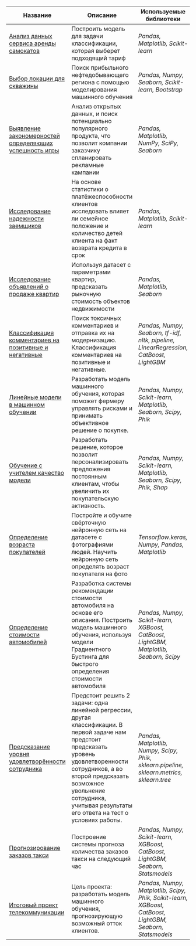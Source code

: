 

| Название | Описание | Используемые библиотеки |
| --- | --- | --- |
| [Анализ данных сервиса аренды самокатов](https://github.com/tnel7/Data-Science-Yandex-practicum/blob/main/%D0%90%D0%BD%D0%B0%D0%BB%D0%B8%D0%B7%20%D0%B4%D0%B0%D0%BD%D0%BD%D1%8B%D1%85%20%D1%81%D0%B5%D1%80%D0%B2%D0%B8%D1%81%D0%B0%20%D0%B0%D1%80%D0%B5%D0%BD%D0%B4%D1%8B%20%D1%81%D0%B0%D0%BC%D0%BE%D0%BA%D0%B0%D1%82%D0%BE%D0%B2%20GoFast.ipynb)| Построить модель для задачи классификации, которая выберет подходящий тариф |*Pandas, Matplotlib, Scikit-learn* |
| [Выбор локации для скважины](https://github.com/tnel7/Data-Science-Yandex-practicum/blob/main/%D0%92%D1%8B%D0%B1%D0%BE%D1%80%20%D0%BB%D0%BE%D0%BA%D0%B0%D1%86%D0%B8%D0%B8%20%D0%B4%D0%BB%D1%8F%20%D1%81%D0%BA%D0%B2%D0%B0%D0%B6%D0%B8%D0%BD%D1%8B.ipynb) | Поиск прибыльного нефтедобывающего региона с помощью моделирования машинного обучения | *Pandas, Numpy, Seaborn, Scikit-learn, Bootstrap* |
| [Выявление закономерностей определяющих успешность игры](https://github.com/tnel7/Data-Science-Yandex-practicum/blob/main/%D0%92%D1%8B%D1%8F%D0%B2%D0%BB%D0%B5%D0%BD%D0%B8%D0%B5%20%D0%B7%D0%B0%D0%BA%D0%BE%D0%BD%D0%BE%D0%BC%D0%B5%D1%80%D0%BD%D0%BE%D1%81%D1%82%D0%B5%D0%B9%20%D0%BE%D0%BF%D1%80%D0%B5%D0%B4%D0%B5%D0%BB%D1%8F%D1%8E%D1%89%D0%B8%D1%85%20%D1%83%D1%81%D0%BF%D0%B5%D1%88%D0%BD%D0%BE%D1%81%D1%82%D1%8C%20%D0%B8%D0%B3%D1%80%D1%8B.ipynb) | Анализ открытых данных, и поиск потенциально популярного продукта, что позволит компании заказчику спланировать рекламные кампании | *Pandas, Matplotlib, NumPy, SciPy, Seaborn* |
| [Исследование надежности заемщиков](https://github.com/tnel7/Data-Science-Yandex-practicum/blob/main/%D0%98%D1%81%D1%81%D0%BB%D0%B5%D0%B4%D0%BE%D0%B2%D0%B0%D0%BD%D0%B8%D0%B5%20%D0%BD%D0%B0%D0%B4%D0%B5%D0%B6%D0%BD%D0%BE%D1%81%D1%82%D0%B8%20%D0%B7%D0%B0%D0%B5%D0%BC%D1%89%D0%B8%D0%BA%D0%BE%D0%B2.ipynb) | На основе статистики о платёжеспособности клиентов исследовать влияет ли семейное положение и количество детей клиента на факт возврата кредита в срок |  *Pandas, Matplotlib, Scikit-learn* |
| [Исследование объявлений о продаже квартир](https://github.com/tnel7/Data-Science-Yandex-practicum/blob/main/%D0%98%D1%81%D1%81%D0%BB%D0%B5%D0%B4%D0%BE%D0%B2%D0%B0%D0%BD%D0%B8%D0%B5%20%D0%BE%D0%B1%D1%8A%D1%8F%D0%B2%D0%BB%D0%B5%D0%BD%D0%B8%D0%B9%20%D0%BE%20%D0%BF%D1%80%D0%BE%D0%B4%D0%B0%D0%B6%D0%B5%20%D0%BA%D0%B2%D0%B0%D1%80%D1%82%D0%B8%D1%80.ipynb) | Используя датасет с параметрами квартир, предсказать рыночную стоимость объектов недвижимости | *Pandas, Matplotlib, Seaborn* |
| [Классификация комментариев на позитивные и негативные](https://github.com/tnel7/Data-Science-Yandex-practicum/blob/main/%D0%9A%D0%BB%D0%B0%D1%81%D1%81%D0%B8%D1%84%D0%B8%D0%BA%D0%B0%D1%86%D0%B8%D1%8F%20%D0%BA%D0%BE%D0%BC%D0%BC%D0%B5%D0%BD%D1%82%D0%B0%D1%80%D0%B8%D0%B5%D0%B2%20%D0%BD%D0%B0%20%D0%BF%D0%BE%D0%B7%D0%B8%D1%82%D0%B8%D0%B2%D0%BD%D1%8B%D0%B5%20%D0%B8%20%D0%BD%D0%B5%D0%B3%D0%B0%D1%82%D0%B8%D0%B2%D0%BD%D1%8B%D0%B5.ipynb) | Поиск токсичных комментариев и отправка их на модернизацию. Классификация комментариев на позитивные и негативные. | *Pandas, Numpy, Seaborn, tf-idf, nltk, pipeline, LinearRegression, CatBoost, LightGBM* |
| [Линейные модели в машинном обучении](https://github.com/a3maran/pet_DS/blob/main/%D0%9F%D1%80%D0%BE%D0%B5%D0%BA%D1%82%20%D0%9B%D0%B8%D0%BD%D0%B5%D0%B9%D0%BD%D1%8B%D0%B5%20%D0%BC%D0%BE%D0%B4%D0%B5%D0%BB%D0%B8%20%D0%B2%20%D0%BC%D0%B0%D1%88%D0%B8%D0%BD%D0%BD%D0%BE%D0%BC%20%D0%BE%D0%B1%D1%83%D1%87%D0%B5%D0%BD%D0%B8%D0%B8.ipynb) | Разработать модель машинного обучения, которая поможет фермеру управлять рисками и принимать объективное решение о покупке.  | *Pandas, Numpy, Scikit-learn, Matplotlib, Seaborn, Scipy, Phik* |
| [Обучение с учителем качество модели](https://github.com/tnel7/Data-Science-Yandex-practicum/blob/main/%D0%9E%D0%B1%D1%83%D1%87%D0%B5%D0%BD%D0%B8%D0%B5%20%D1%81%20%D1%83%D1%87%D0%B8%D1%82%D0%B5%D0%BB%D0%B5%D0%BC%20%D0%BA%D0%B0%D1%87%D0%B5%D1%81%D1%82%D0%B2%D0%BE%20%D0%BC%D0%BE%D0%B4%D0%B5%D0%BB%D0%B8.ipynb) | Разработать решение, которое позволит персонализировать предложения постоянным клиентам, чтобы увеличить их покупательскую активность. | *Pandas, Numpy, Scikit-learn, Matplotlib, Seaborn, Scipy, Phik, Shap* |
| [Определение возраста покупателей](https://github.com/tnel7/Data-Science-Yandex-practicum/blob/main/%D0%9E%D0%BF%D1%80%D0%B5%D0%B4%D0%B5%D0%BB%D0%B5%D0%BD%D0%B8%D0%B5%20%D0%B2%D0%BE%D0%B7%D1%80%D0%B0%D1%81%D1%82%D0%B0%20%D0%BF%D0%BE%D0%BA%D1%83%D0%BF%D0%B0%D1%82%D0%B5%D0%BB%D0%B5%D0%B9.ipynb) | Постройте и обучите свёрточную нейронную сеть на датасете с фотографиями людей. Научить нейронную сеть определять возраст покупателя на фото | *Tensorflow.keras, Numpy, Pandas, Matplotlib* |
| [Определение стоимости автомобилей](https://github.com/tnel7/Data-Science-Yandex-practicum/blob/main/%D0%9E%D0%BF%D1%80%D0%B5%D0%B4%D0%B5%D0%BB%D0%B5%D0%BD%D0%B8%D0%B5%20%D1%81%D1%82%D0%BE%D0%B8%D0%BC%D0%BE%D1%81%D1%82%D0%B8%20%D0%B0%D0%B2%D1%82%D0%BE%D0%BC%D0%BE%D0%B1%D0%B8%D0%BB%D0%B5%D0%B9.ipynb) | Разработка системы рекомендации стоимости автомобиля на основе его описания. Построить модель машинного обучения, используя модели Градиентного Бустинга для быстрого определения стоимости автомобиля | *Pandas, Numpy, Scikit-learn, XGBoost, CatBoost, LightGBM, Matplotlib, Seaborn, Scipy* |
| [Предсказание уровня удовлетворённости сотрудника](https://github.com/tnel7/Data-Science-Yandex-practicum/blob/main/%D0%9F%D1%80%D0%B5%D0%B4%D1%81%D0%BA%D0%B0%D0%B7%D0%B0%D0%BD%D0%B8%D0%B5%20%D1%83%D1%80%D0%BE%D0%B2%D0%BD%D1%8F%20%D1%83%D0%B4%D0%BE%D0%B2%D0%BB%D0%B5%D1%82%D0%B2%D0%BE%D1%80%D1%91%D0%BD%D0%BD%D0%BE%D1%81%D1%82%D0%B8%20%D1%81%D0%BE%D1%82%D1%80%D1%83%D0%B4%D0%BD%D0%B8%D0%BA%D0%B0.ipynb) | Предстоит решить 2 задачи: одна линейной регрессии, другая классификации. В первой задаче нам предстоит предсказать уровень удовлетворенности сотрудников, а во второй предсказать возможное увольнение сотрудника, учитывая результаты его ответа на тест о условиях работы.| *Pandas, Matplotlib, Numpy, Scipy, Phik, sklearn.pipeline, sklearn.metrics, sklearn.tree* |
| [Прогнозирование заказов такси](https://github.com/tnel7/Data-Science-Yandex-practicum/blob/main/%D0%9F%D1%80%D0%BE%D0%B3%D0%BD%D0%BE%D0%B7%D0%B8%D1%80%D0%BE%D0%B2%D0%B0%D0%BD%D0%B8%D0%B5%20%D0%B7%D0%B0%D0%BA%D0%B0%D0%B7%D0%BE%D0%B2%20%D1%82%D0%B0%D0%BA%D1%81%D0%B8.ipynb) | Построение системы прогноза количества заказов такси на следующий час | *Pandas, Numpy, Scikit-learn, XGBoost, CatBoost, LightGBM, Seaborn, Statsmodels* |
| [Итоговый проект телекоммуникации](https://github.com/tnel7/Data-Science-Yandex-practicum/blob/main/%D0%98%D1%82%D0%BE%D0%B3%D0%BE%D0%B2%D1%8B%D0%B9%20%D0%BF%D1%80%D0%BE%D0%B5%D0%BA%D1%82%20%D0%A2%D0%B5%D0%BB%D0%B5%D0%BA%D0%BE%D0%BC%D0%BC%D1%83%D0%BD%D0%B8%D0%BA%D0%B0%D1%86%D0%B8%D0%B8.ipynb) | Цель проекта: разработать модель машинного обучения, прогнозирующую возможный отток клиентов. | *Pandas, Numpy, Matplotlib, Scipy, Phik, Scikit-learn, XGBoost, CatBoost, LightGBM, Seaborn, Statsmodels* |
